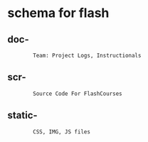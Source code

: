 # schema for flash

   ## doc-

            Team: Project Logs, Instructionals
   ## scr-

            Source Code For FlashCourses

   ## static-

            CSS, IMG, JS files
